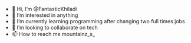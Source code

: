 - 👋 Hi, I’m @FantasticKhiladi
- 👀 I’m interested in anything
- 🌱 I’m currently learning programming after changing two full times jobs
- 💞️ I’m looking to collaborate on tech
- 📫 How to reach me mountainz_s_
<!---
FantasticKhiladi/FantasticKhiladi is a ✨ special ✨ repository because its `README.md` (this file) appears on your GitHub profile.
You can click the Preview to take a look at your changes.
--->
